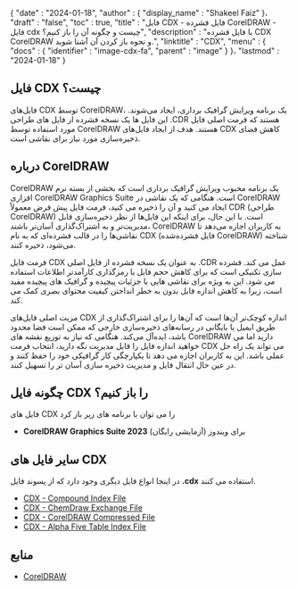 {
  "date" : "2024-01-18",
  "author" : {
    "display_name" : "Shakeel Faiz"
}،
  "draft" : "false",
  "toc" : true,
  "title" : "فایل CDX - فایل فشرده CorelDRAW - فایل cdx چیست و چگونه آن را باز کنیم؟",
  "description" : "با فایل فشرده CDX CorelDRAW و نحوه باز کردن آن آشنا شوید.",
  "linktitle" : "CDX",
  "menu" : {
    "docs" : {
      "identifier" : "image-cdx-fa",
      "parent" : "image"
}
}،
  "lastmod" : "2024-01-18"
}

## فایل CDX چیست؟

فایل‌های CDX توسط CorelDRAW، یک برنامه ویرایش گرافیک برداری، ایجاد می‌شوند. این فایل ها یک نسخه فشرده از فایل های طراحی .CDR هستند که فرمت اصلی فایل مورد استفاده توسط CorelDRAW هستند. هدف از ایجاد فایل‌های CDX کاهش فضای ذخیره‌سازی مورد نیاز برای نقاشی است.

## درباره CorelDRAW

CorelDRAW یک برنامه محبوب ویرایش گرافیک برداری است که بخشی از بسته نرم افزاری CorelDRAW Graphics Suite است. هنگامی که یک نقاشی در CorelDRAW ایجاد می کنید و آن را ذخیره می کنید، فرمت فایل پیش فرض معمولاً CDR (طراحی CorelDRAW) است. با این حال، برای اینکه این فایل‌ها از نظر ذخیره‌سازی قابل مدیریت‌تر و به اشتراک‌گذاری آسان‌تر باشند، CorelDRAW به کاربران اجازه می‌دهد تا نقاشی‌ها را در قالب فشرده‌ای که به نام CDX (فایل فشرده‌شده CorelDRAW) شناخته می‌شود، ذخیره کنند.

فرمت فایل CDX به عنوان یک نسخه فشرده از فایل اصلی .CDR عمل می کند. فشرده سازی تکنیکی است که برای کاهش حجم فایل با رمزگذاری کارآمدتر اطلاعات استفاده می شود. این به ویژه برای نقاشی هایی با جزئیات پیچیده و گرافیک های پیچیده مفید است، زیرا به کاهش اندازه فایل بدون به خطر انداختن کیفیت محتوای بصری کمک می کند.

مزیت اصلی فایل‌های CDX اندازه کوچک‌تر آن‌ها است که آن‌ها را برای اشتراک‌گذاری از طریق ایمیل یا بایگانی در رسانه‌های ذخیره‌سازی خارجی که ممکن است فضا محدود باشد، ایده‌آل می‌کند. هنگامی که نیاز به توزیع نقشه های CorelDRAW دارید اما می خواهید اندازه فایل را قابل مدیریت نگه دارید، انتخاب فرمت CDX می تواند یک راه حل عملی باشد. این به کاربران اجازه می دهد تا یکپارچگی کار گرافیکی خود را حفظ کنند و در عین حال انتقال فایل و مدیریت ذخیره سازی آسان تر را تسهیل کنند.

## چگونه فایل CDX را باز کنیم؟

فایل های CDX را می توان با برنامه های زیر باز کرد

- **CorelDRAW Graphics Suite 2023** (آزمایشی رایگان) برای ویندوز

## سایر فایل های CDX

در اینجا انواع فایل دیگری وجود دارد که از پسوند فایل **.cdx** استفاده می کنند.

- [CDX - Compound Index File](/data/cdx/)
- [CDX - ChemDraw Exchange File](/data/cdx-chemdraw/)
- [CDX - CorelDRAW Compressed File](/image/cdx/)
- [CDX - Alpha Five Table Index File](/programming/cdx/)

## منابع
* [CorelDRAW](https://en.wikipedia.org/wiki/CorelDRAW)


